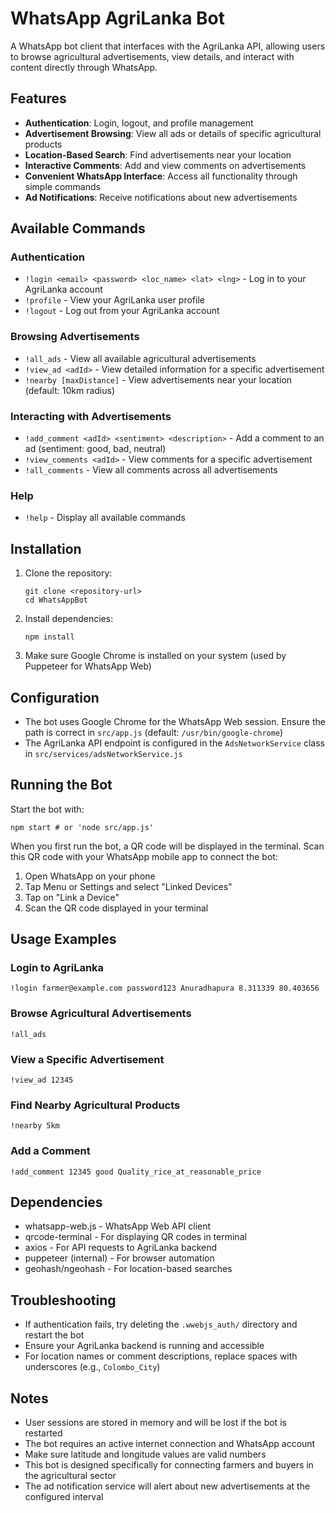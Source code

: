 # WhatsApp AgriLanka Bot

A WhatsApp bot client that interfaces with the AgriLanka API, allowing users to browse agricultural advertisements, view details, and interact with content directly through WhatsApp.

## Features

- **Authentication**: Login, logout, and profile management
- **Advertisement Browsing**: View all ads or details of specific agricultural products
- **Location-Based Search**: Find advertisements near your location
- **Interactive Comments**: Add and view comments on advertisements
- **Convenient WhatsApp Interface**: Access all functionality through simple commands
- **Ad Notifications**: Receive notifications about new advertisements

## Available Commands

### Authentication
- `!login <email> <password> <loc_name> <lat> <lng>` - Log in to your AgriLanka account
- `!profile` - View your AgriLanka user profile
- `!logout` - Log out from your AgriLanka account

### Browsing Advertisements
- `!all_ads` - View all available agricultural advertisements
- `!view_ad <adId>` - View detailed information for a specific advertisement
- `!nearby [maxDistance]` - View advertisements near your location (default: 10km radius)

### Interacting with Advertisements
- `!add_comment <adId> <sentiment> <description>` - Add a comment to an ad (sentiment: good, bad, neutral)
- `!view_comments <adId>` - View comments for a specific advertisement
- `!all_comments` - View all comments across all advertisements

### Help
- `!help` - Display all available commands

## Installation

1. Clone the repository:
   ```
   git clone <repository-url>
   cd WhatsAppBot
   ```

2. Install dependencies:
   ```
   npm install
   ```

3. Make sure Google Chrome is installed on your system (used by Puppeteer for WhatsApp Web)

## Configuration

- The bot uses Google Chrome for the WhatsApp Web session. Ensure the path is correct in `src/app.js` (default: `/usr/bin/google-chrome`)
- The AgriLanka API endpoint is configured in the `AdsNetworkService` class in `src/services/adsNetworkService.js`

## Running the Bot

Start the bot with:

```
npm start # or 'node src/app.js'
```

When you first run the bot, a QR code will be displayed in the terminal. Scan this QR code with your WhatsApp mobile app to connect the bot:
1. Open WhatsApp on your phone
2. Tap Menu or Settings and select "Linked Devices"
3. Tap on "Link a Device"
4. Scan the QR code displayed in your terminal

## Usage Examples

### Login to AgriLanka
```
!login farmer@example.com password123 Anuradhapura 8.311339 80.403656
```

### Browse Agricultural Advertisements
```
!all_ads
```

### View a Specific Advertisement
```
!view_ad 12345
```

### Find Nearby Agricultural Products
```
!nearby 5km
```

### Add a Comment
```
!add_comment 12345 good Quality_rice_at_reasonable_price
```

## Dependencies

- whatsapp-web.js - WhatsApp Web API client
- qrcode-terminal - For displaying QR codes in terminal
- axios - For API requests to AgriLanka backend
- puppeteer (internal) - For browser automation
- geohash/ngeohash - For location-based searches

## Troubleshooting

- If authentication fails, try deleting the `.wwebjs_auth/` directory and restart the bot
- Ensure your AgriLanka backend is running and accessible
- For location names or comment descriptions, replace spaces with underscores (e.g., `Colombo_City`)

## Notes

- User sessions are stored in memory and will be lost if the bot is restarted
- The bot requires an active internet connection and WhatsApp account
- Make sure latitude and longitude values are valid numbers
- This bot is designed specifically for connecting farmers and buyers in the agricultural sector
- The ad notification service will alert about new advertisements at the configured interval